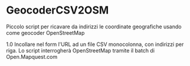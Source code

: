 GeocoderCSV2OSM
===============

Piccolo script per ricavare da indirizzi le coordinate geografiche usando come geocoder OpenStreetMap

1.0
Incollare nel form l'URL ad un file CSV monocolonna, con indirizzi per riga.
Lo script interrogherà OpenStreetMap tramite il batch di Open.Mapquest.com
